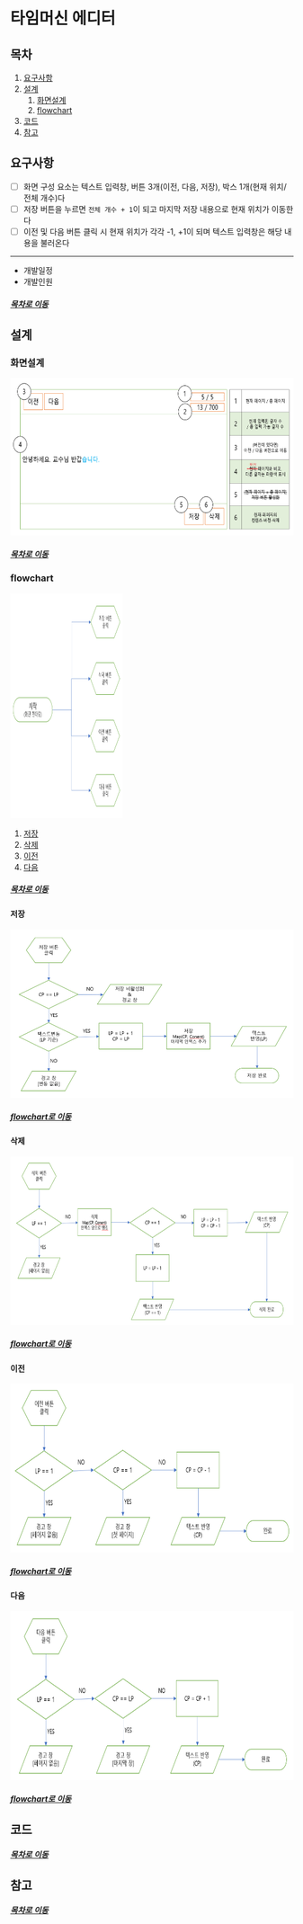 타임머신 에디터
=====
## 목차
1. [요구사항](#요구사항)
2. [설계](#설계)
	1. [화면설계](#화면설계)
	2. [flowchart](#flowchart)
3. [코드](#코드)
4. [참고](#참고)

## 요구사항
- [ ] 화면 구성 요소는 텍스트 입력창, 버튼 3개(이전, 다음, 저장), 박스 1개(현재 위치/전체 개수)다
- [ ] 저장 버튼을 누르면 `전체 개수 + 1`이 되고 마지막 저장 내용으로 현재 위치가 이동한다
- [ ] 이전 및 다음 버튼 클릭 시 현재 위치가 각각 -1, +1이 되며 텍스트 입력창은 해당 내용을 불러온다

- - -
* 개발일정
* 개발인원

##### [목차로 이동](#목차)

## 설계
### 화면설계
<img src="./img/screen_design.png" width="600" height="280"></br>

##### [목차로 이동](#목차)

### flowchart
<img src="./img/flowchart_1.png" width="200" height="400"></br>

1. [저장](#저장)
2. [삭제](#삭제)
3. [이전](#이전)
4. [다음](#다음)

##### [목차로 이동](#목차)

#### 저장
<img src="./img/flowchart_2.png" width="600" height="300"></br>

##### [flowchart로 이동](#flowchart)

#### 삭제
<img src="./img/flowchart_3.png" width="600" height="300"></br>

##### [flowchart로 이동](#flowchart)

#### 이전
<img src="./img/flowchart_4.png" width="600" height="300"></br>

##### [flowchart로 이동](#flowchart)

#### 다음
<img src="./img/flowchart_5.png" width="600" height="300"></br>

##### [flowchart로 이동](#flowchart)

## 코드


##### [목차로 이동](#목차)

## 참고


##### [목차로 이동](#목차)